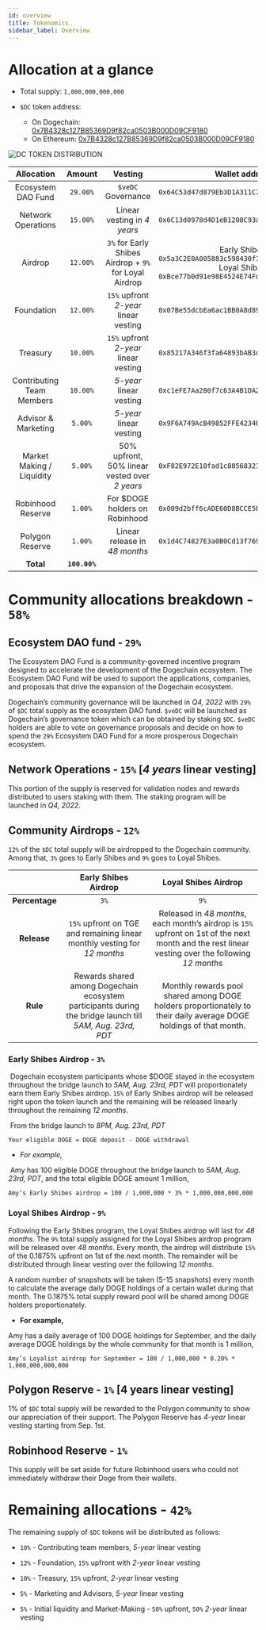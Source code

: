 ```yaml
---
id: overview 
title: Tokenomics
sidebar_label: Overview
---
```


# Allocation at a glance

* Total supply: `1,000,000,000,000`

* `$DC` token address:
    * On Dogechain: [0x7B4328c127B85369D9f82ca0503B000D09CF9180](https://explorer.dogechain.dog/address/0x7B4328c127B85369D9f82ca0503B000D09CF9180)
    * On Ethereum: [0x7B4328c127B85369D9f82ca0503B000D09CF9180](https://etherscan.io/address/0x7B4328c127B85369D9f82ca0503B000D09CF9180)


![DC TOKEN DISTRIBUTION](/img/gov/token.png)


| **Allocation** | **Amount**  | **Vesting** | **Wallet address**                         |
| :-------------------------------: | :---------: | :----------------: | :----------------------------------------: |
| Ecosystem DAO Fund        | `29.00%`    | `$veDC` Governance                                   | `0x64C53d47d879Eb3D1A311C7110a3964909A60bEc` |
| Network Operations        | `15.00%`      | Linear vesting in *4 years*                          | `0x6C13d0978d4D1eB1208C93ad630c79d1728495C3` |
| Airdrop                   | `12.00%`      | `3%` for Early Shibes Airdrop + `9%` for Loyal Airdrop | Early Shibes: `0x5a3C2E0A005883c598430f1Ab303411dB1E0bA3A`<br />Loyal Shibes: `0xBce77b0d91e98E4524E74Fd378A3af5c9B94528e` |
| Foundation                | `12.00%`      | `15%` upfront *2-year* linear vesting                  | `0x07Be55dcbEa6ac1BB0A8d89C88485F483E0Add80` |
| Treasury                  | `10.00%`      | `15%` upfront *2-year* linear vesting                  | `0x85217A346f3fa64893bAB3caeEa59eFfD0Df8BC9` |
| Contributing Team Members | `10.00%`      | *5-year* linear vesting                              | `0xc1eFE7Aa280f7c63A4B1DA26aE0F7e64ce7F2A8A` |
| Advisor & Marketing       | `5.00%`       | *5-year* linear vesting                              | `0x9F6A749AcB49852FFE423408067938aF7a36E15F` |
| Market Making / Liquidity | `5.00%`       | 50% upfront, 50% linear vested over *2 years*        | `0xF82E972E10fad1c8856832187aDFC436edf38288` |
| Robinhood Reserve         | `1.00%`       | For $DOGE holders on Robinhood                     | `0x009d2bff6cADE60D8BCCE580424c72a67d3961b6` |
| Polygon Reserve           | `1.00%`       | Linear release in *48 months*                        | `0x1d4C74827E3a0B0Cd13f76974f145295F7468d41` |
| **Total**                 | **`100.00%`** | | |


# Community allocations breakdown - `58%`

## Ecosystem DAO fund - `29%`

The Ecosystem DAO Fund is a community-governed incentive program designed to accelerate the development of the Dogechain ecosystem. The Ecosystem DAO Fund will be used to support the applications, companies, and proposals that drive the expansion of the Dogechain ecosystem. 

Dogechain’s community governance will be launched in *Q4, 2022* with `29%` of `$DC` total supply as the ecosystem DAO fund. `$veDC` will be launched as Dogechain’s governance token which can be obtained by staking `$DC`. `$veDC` holders are able to vote on governance proposals and decide on how to spend the `29%` Ecosystem DAO Fund for a more prosperous Dogechain ecosystem. 

## Network Operations - `15%` [*4 years* linear vesting]

This portion of the supply is reserved for validation nodes and rewards distributed to users staking with them. The staking program will be launched in *Q4, 2022*. 

## Community Airdrops - `12%`

`12%` of the `$DC` total supply will be airdropped to the Dogechain community. Among that, `3%` goes to Early Shibes and `9%` goes to Loyal Shibes. 


|                |                   **Early Shibes Airdrop**                   |                   **Loyal Shibes Airdrop**                   |
| :------------: | :----------------------------------------------------------: | :----------------------------------------------------------: |
| **Percentage** |                             `3%`                             |                             `9%`                             |
|  **Release**   | `15%` upfront on TGE and remaining linear monthly vesting for *12 months* | Released in *48 months*, each month’s airdrop is `15%` upfront on 1st of the next month and the rest linear vesting over the following *12 months* |
|    **Rule**    | Rewards shared among Dogechain ecosystem participants during the bridge launch till *5AM, Aug. 23rd, PDT* | Monthly rewards pool shared among DOGE holders proportionately to their daily average DOGE holdings of that month. |

### Early Shibes Airdrop - `3%`

​    Dogechain ecosystem participants whose $DOGE stayed in the ecosystem throughout the bridge launch to *5AM, Aug. 23rd, PDT* will proportionately earn them Early Shibes airdrop. `15%` of Early Shibes airdrop will be released right upon the token launch and the remaining will be released linearly throughout the remaining *12 months*. 

​    From the bridge launch to *8PM, Aug. 23rd, PDT*

`Your eligible DOGE = DOGE deposit - DOGE withdrawal`

* *For example,*

​    Amy has 100 eligible DOGE throughout the bridge launch to *5AM, Aug. 23rd, PDT*, and the total eligible DOGE amount 1 million, 

`Amy’s Early Shibes airdrop = 100 / 1,000,000 * 3% * 1,000,000,000,000`

### Loyal Shibes Airdrop - `9%`

Following the Early Shibes program, the Loyal Shibes airdrop will last for *48 months*. The `9%` total supply assigned for the Loyal Shibes airdrop program will be released over *48 months*. Every month, the airdrop will distribute `15%` of the 0.1875% upfront on 1st of the next month. The remainder will be distributed through linear vesting over the following *12 months*.

A random number of snapshots will be taken (5-15 snapshots) every month to calculate the average daily DOGE holdings of a certain wallet during that month. The 0.1875% total supply reward pool will be shared among DOGE holders proportionately.

* **For example,**

Amy has a daily average of 100 DOGE holdings for September, and the daily average DOGE holdings by the whole community for that month is 1 million, 

`Amy’s Loyalist airdrop for September = 100 / 1,000,000 * 0.20% * 1,000,000,000,000`

## Polygon Reserve - `1%` [4 years linear vesting]

1% of `$DC` total supply will be rewarded to the Polygon community to show our appreciation of their support. The Polygon Reserve has *4-year* linear vesting starting from Sep. 1st. 

## Robinhood Reserve - `1%`

This supply will be set aside for future Robinhood users who could not immediately withdraw their Doge from their wallets.

# Remaining allocations - `42%`

The remaining supply of `$DC` tokens will be distributed as follows: 

* `10%` - Contributing team members, *5-year* linear vesting

* `12%` - Foundation, `15%` upfront with *2-year* linear vesting

* `10%` - Treasury, `15%` upfront, *2-year* linear vesting

* `5%` - Marketing and Advisors, *5-year* linear vesting

* `5%` - Initial liquidity and Market-Making - `50%` upfront, `50%` *2-year* linear vesting
